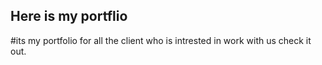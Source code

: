 ## Here is my portflio 
#its my  portfolio for all the client who is intrested in work with us check it out.
